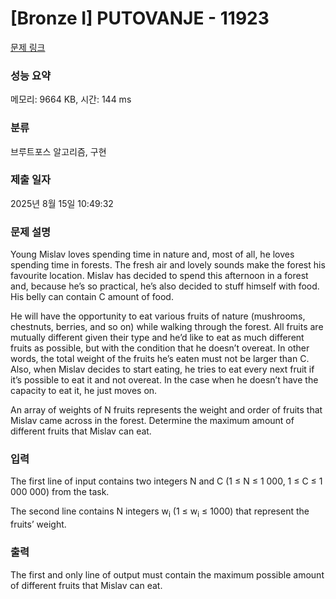 # [Bronze I] PUTOVANJE - 11923 

[문제 링크](https://www.acmicpc.net/problem/11923) 

### 성능 요약

메모리: 9664 KB, 시간: 144 ms

### 분류

브루트포스 알고리즘, 구현

### 제출 일자

2025년 8월 15일 10:49:32

### 문제 설명

<p>Young Mislav loves spending time in nature and, most of all, he loves spending time in forests. The fresh air and lovely sounds make the forest his favourite location. Mislav has decided to spend this afternoon in a forest and, because he’s so practical, he’s also decided to stuff himself with food. His belly can contain C amount of food.</p>

<p>He will have the opportunity to eat various fruits of nature (mushrooms, chestnuts, berries, and so on) while walking through the forest. All fruits are mutually different given their type and he’d like to eat as much different fruits as possible, but with the condition that he doesn’t overeat. In other words, the total weight of the fruits he’s eaten must not be larger than C. Also, when Mislav decides to start eating, he tries to eat every next fruit if it’s possible to eat it and not overeat. In the case when he doesn’t have the capacity to eat it, he just moves on.</p>

<p>An array of weights of N fruits represents the weight and order of fruits that Mislav came across in the forest. Determine the maximum amount of different fruits that Mislav can eat.</p>

### 입력 

 <p>The first line of input contains two integers N and C (1 ≤ N ≤ 1 000, 1 ≤ C ≤ 1 000 000) from the task.</p>

<p>The second line contains N integers w<sub>i</sub> (1 ≤ w<sub>i</sub> ≤ 1000) that represent the fruits’ weight.</p>

### 출력 

 <p>The first and only line of output must contain the maximum possible amount of different fruits that Mislav can eat.</p>

